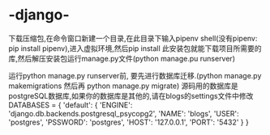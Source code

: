 # -django-
下载压缩包,在命令窗口新建一个目录,在此目录下输入pipenv shell(没有pipenv: pip install pipenv),进入虚拟环境,然后pip install 此安装包就能下载项目所需要的库,然后解压安装包运行manage.py文件(python manage.pu runserver)


运行python manage.py runserver前, 要先进行数据库迁移.(python manage.py makemigrations  然后再 python manage.py migrate) 源码用的数据库是postgreSQL数据库,如果你的数据库是其他的,请在blogs的settings文件中修改
DATABASES = {
    'default': {
        'ENGINE': 'django.db.backends.postgresql_psycopg2',
        'NAME': 'blogs',
        'USER': 'postgres',
        'PSSWORD': 'postgres',
        'HOST': '127.0.0.1',
        'PORT': '5432'
    }
}
